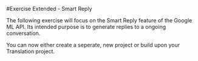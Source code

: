 #Exercise Extended - Smart Reply

The following exercise will focus on the Smart Reply feature of the Google ML API. Its intended purpose is to generate replies to a ongoing conversation.

You can now either create a seperate, new project or build upon your Translation project.
